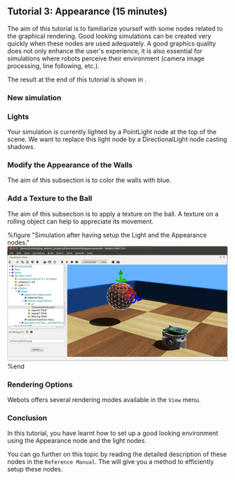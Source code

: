 ## Tutorial 3: Appearance (15 minutes)

The aim of this tutorial is to familiarize yourself with some nodes related to
the graphical rendering. Good looking simulations can be created very quickly
when these nodes are used adequately. A good graphics quality does not only
enhance the user's experience, it is also essential for simulations where robots
perceive their environment (camera image processing, line following, etc.).

The result at the end of this tutorial is shown in .

### New simulation

### Lights

Your simulation is currently lighted by a PointLight node at the top of the
scene. We want to replace this light node by a DirectionalLight node casting
shadows.

### Modify the Appearance of the Walls

The aim of this subsection is to color the walls with blue.

### Add a Texture to the Ball

The aim of this subsection is to apply a texture on the ball. A texture on a
rolling object can help to appreciate its movement.


%figure "Simulation after having setup the Light and the Appearance nodes."
![Simulation after having setup the Light and the Appearance nodes.](png/tutorial_appearance.png)
%end

### Rendering Options

Webots offers several rendering modes available in the `View` menu.

### Conclusion

In this tutorial, you have learnt how to set up a good looking environment using
the Appearance node and the light nodes.

You can go further on this topic by reading the detailed description of these
nodes in the `Reference Manual`. The  will give you a method to efficiently
setup these nodes.

